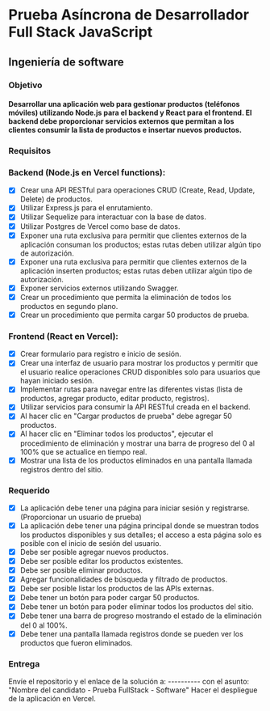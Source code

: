 
# Prueba Asíncrona de Desarrollador Full Stack JavaScript

## Ingeniería de software

### Objetivo

#### Desarrollar una aplicación web para gestionar productos (teléfonos móviles) utilizando Node.js para el backend y React para el frontend. El backend debe proporcionar servicios externos que permitan a los clientes consumir la lista de productos e insertar nuevos productos.

### Requisitos

### Backend (Node.js en Vercel functions):

  - [x] Crear una API RESTful para operaciones CRUD (Create, Read, Update, Delete) de productos.
  - [x] Utilizar Express.js para el enrutamiento.
  - [x] Utilizar Sequelize para interactuar con la base de datos.
  - [x] Utilizar Postgres de Vercel como base de datos.
  - [x] Exponer una ruta exclusiva para permitir que clientes externos de la aplicación consuman los productos; estas rutas deben utilizar algún tipo de autorización.
  - [x] Exponer una ruta exclusiva para permitir que clientes externos de la aplicación inserten productos; estas rutas deben utilizar algún tipo de autorización.
  - [x] Exponer servicios externos utilizando Swagger.
  - [x] Crear un procedimiento que permita la eliminación de todos los productos en segundo plano.
  - [x] Crear un procedimiento que permita cargar 50 productos de prueba.

### Frontend (React en Vercel):

 - [x] Crear formulario para registro e inicio de sesión.
 - [x] Crear una interfaz de usuario para mostrar los productos y permitir que el usuario realice operaciones CRUD disponibles solo para usuarios que hayan iniciado sesión.
 - [x] Implementar rutas para navegar entre las diferentes vistas (lista de productos, agregar producto, editar producto, registros).
 - [x] Utilizar servicios para consumir la API RESTful creada en el backend.
 - [x] Al hacer clic en "Cargar productos de prueba" debe agregar 50 productos.
 - [x] Al hacer clic en "Eliminar todos los productos", ejecutar el procedimiento de eliminación y mostrar una barra de progreso del 0 al 100% que se actualice en tiempo real.
 - [x] Mostrar una lista de los productos eliminados en una pantalla llamada registros dentro del sitio.

### Requerido

 - [x] La aplicación debe tener una página para iniciar sesión y registrarse. (Proporcionar un usuario de prueba)
 - [x] La aplicación debe tener una página principal donde se muestran todos los productos disponibles y sus detalles; el acceso a esta página solo es posible con el inicio de sesión del usuario.
 - [x] Debe ser posible agregar nuevos productos.
 - [x] Debe ser posible editar los productos existentes.
 - [x] Debe ser posible eliminar productos.
 - [x] Agregar funcionalidades de búsqueda y filtrado de productos.
 - [x] Debe ser posible listar los productos de las APIs externas.
 - [x] Debe tener un botón para poder cargar 50 productos.
 - [x] Debe tener un botón para poder eliminar todos los productos del sitio.
 - [x] Debe tener una barra de progreso mostrando el estado de la eliminación del 0 al 100%.
 - [x] Debe tener una pantalla llamada registros donde se pueden ver los productos que fueron eliminados.

### Entrega

Envíe el repositorio y el enlace de la solución a: ---------- con el asunto: "Nombre del candidato - Prueba FullStack - Software"
Hacer el despliegue de la aplicación en Vercel.